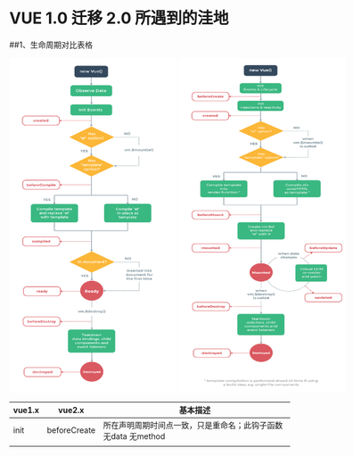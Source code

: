 # VUE 1.0 迁移 2.0 所遇到的洼地
##1、生命周期对比表格
<div style="display: block;width: 700px;max-height: 800px;white-space: nowrap;">
	<span style="display: inline-block; width: 300px">
		<img src="./assets/img/lifecycle-vue1.png" alt="vue1.x 生命周期图" width="400" height="600">
	</span>
	<span style="display: inline-block; width: 300px">
		<img src="./assets/img/lifecycle-vue2.png" alt="vue1.x 生命周期图" width="400" height="600">
	</span>
</div>

|	vue1.x		| 	vue2.x   	|	 		基本描述				|
|	:---		|		---	 	|		     ---				|
|	init		| beforeCreate  |	所在声明周期时间点一致，只是重命名；此钩子函数无data 无method 					|
|				|				|						|